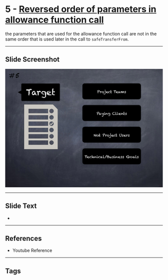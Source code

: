 
# 5 - [Reversed order of parameters in allowance function call](./Reversed%20order%20of%20parameters%20in%20allowance%20function%20call.md)

 the parameters that are used for the allowance function call are not in the same order that is used later in the call to `safeTransferFrom`.


___
## Slide Screenshot
![005.png](../../images/6.Audit%20Techniques%20and%20Tools%20101/005.png)
___
## Slide Text
- 
___
## References
- Youtube Reference
___
## Tags
